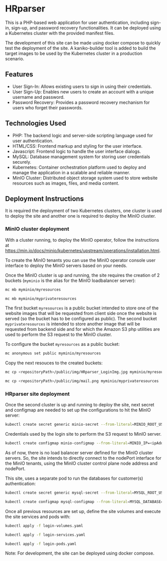 # HRparser

This is a PHP-based web application for user authentication, including sign-in, sign-up, and password recovery functionalities. It can be deployed using a Kubernetes cluster with the provided manifest files.

The development of this site can be made using docker compose to quickly test the deployment of the site. A kaniko-builder tool is added to build the target images to be used by the Kubernetes cluster in a production scenario.

## Features

- User Sign-In: Allows existing users to sign in using their credentials.
- User Sign-Up: Enables new users to create an account with a unique username and password.
- Password Recovery: Provides a password recovery mechanism for users who forget their passwords.

## Technologies Used

- PHP: The backend logic and server-side scripting language used for user authentication.
- HTML/CSS: Frontend markup and styling for the user interface.
- Javascript: Frontend logic to handle the user interface dialogs.
- MySQL: Database management system for storing user credentials securely.
- Kubernetes: Container orchestration platform used to deploy and manage the application in a scalable and reliable manner.
- MinIO Cluster: Distributed object storage system used to store website resources such as images, files, and media content.

## Deployment Instructions

It is required the deployment of two Kubernetes clusters, one cluster is used to deploy the site and another one is required to deploy the MinIO cluster.

### MinIO cluster deployment

With a cluster running, to deploy the MinIO operator, follow the instructions at https://min.io/docs/minio/kubernetes/upstream/operations/installation.html.

To create the MinIO tenants you can use the MinIO operator console user interface to deploy the MinIO servers based on your needs.

Once the MinIO cluster is up and running, the site requires the creation of 2 buckets (`myminio` is the alias for the MinIO loadbalancer server):

```bash
mc mb myminio/myresources
```

```bash
mc mb myminio/myprivateresources
```

The first bucket `myresources` is a public bucket intended to store one of the website images that will be requested from client side once the website is served (so the bucket has to be configured as public). The second bucket `myprivateresources` is intended to store another image that will be requested from backend side and for which the Amazon S3 php utilities are used to perform the S3 request to the MinIO cluster.

To configure the bucket `myresources` as a public bucket:

```bash
mc anonymous set public myminio/myresources
```

Copy the next resouces to the created buckets:

```bash
mc cp <repositoryPath>/public/img/HRparser_LoginImg.jpg myminio/myresources
```

```bash
mc cp <repositoryPath>/public/img/mail.png myminio/myprivateresources
```

### HRparser site deployment

Once the second cluster is up and running to deploy the site, next secret and configmap are needed to set up the configurations to hit the MinIO server:

```bash
kubectl create secret generic minio-secret --from-literal=MINIO_ROOT_USER=<username> --from-literal=MINIO_ROOT_PASSWORD=<password> --namespace=hrparser
```

Credentials used by the login site to perform the S3 request to MinIO server.

```bash
kubectl create configmap minio-configmap --from-literal=MINIO_IP=<ipAddress> --from-literal=MINIO_PORT=<port> --from-literal=MY_RESOURCES_BUCKET_NAME=myresources --from-literal=MY_PRIV_RESOURCES_BUCKET_NAME=myprivateresources --namespace=hrparser
```

As of now, there is no load balancer server defined for the MinIO cluster servers. So, the site intends to directly connect to the nodePort interface for the MinIO tenants, using the MinIO cluster control plane node address and nodePort.

This site, uses a separate pod to run the databases for customer(s) authentication:

```bash
kubectl create secret generic mysql-secret --from-literal=MYSQL_ROOT_USER=root --from-literal=MYSQL_ROOT_PASSWORD=<password> --namespace=hrparser
```

```bash
kubectl create configmap mysql-configmap --from-literal=MYSQL_DATABASE=HRparserDB --from-literal=MYSQL_HOST=localhost --from-literal=MYSQL_PORT=3306 --namespace=hrparser
```

Once all previous resources are set up, define the site volumes and execute the site services and pods with:

```bash
kubectl apply -f login-volumes.yaml
```

```bash
kubectl apply -f login-services.yaml
```

```bash
kubectl apply -f login-pods.yaml
```

Note: For development, the site can be deployed using docker compose.
